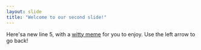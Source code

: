 ```yaml
---
layout: slide
title: "Welcome to our second slide!"
---
```

Here'sa new line 5, with a [witty meme](https://www.merca2.es/wp-content/uploads/2020/04/Coronavirus-3.jpg) for you to enjoy.
Use the left arrow to go back!
